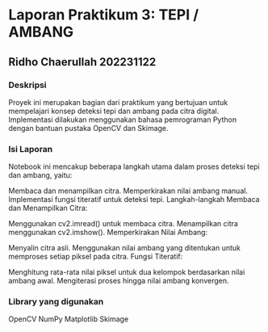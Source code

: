 # Laporan Praktikum 3: TEPI / AMBANG
## Ridho Chaerullah 202231122
### Deskripsi
Proyek ini merupakan bagian dari praktikum yang bertujuan untuk mempelajari konsep deteksi tepi dan ambang pada citra digital. Implementasi dilakukan menggunakan bahasa pemrograman Python dengan bantuan pustaka OpenCV dan Skimage.

### Isi Laporan
Notebook ini mencakup beberapa langkah utama dalam proses deteksi tepi dan ambang, yaitu:

Membaca dan menampilkan citra.
Memperkirakan nilai ambang manual.
Implementasi fungsi titeratif untuk deteksi tepi.
Langkah-langkah
Membaca dan Menampilkan Citra:

Menggunakan cv2.imread() untuk membaca citra.
Menampilkan citra menggunakan cv2.imshow().
Memperkirakan Nilai Ambang:

Menyalin citra asli.
Menggunakan nilai ambang yang ditentukan untuk memproses setiap piksel pada citra.
Fungsi Titeratif:

Menghitung rata-rata nilai piksel untuk dua kelompok berdasarkan nilai ambang awal.
Mengiterasi proses hingga nilai ambang konvergen.
### Library yang digunakan
OpenCV
NumPy
Matplotlib
Skimage